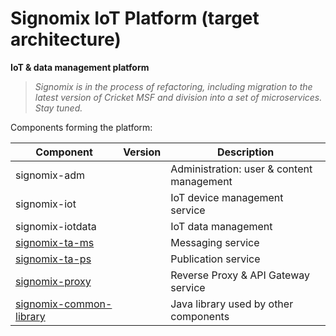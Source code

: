 # Signomix IoT Platform (target architecture)

**IoT & data management platform**

>*Signomix is in the process of refactoring, including migration to the latest version of Cricket MSF and division into a set of microservices. Stay tuned.*

Components forming the platform:

|Component|Version|Description|
|---|---|---|
|signomix-adm||Administration: user & content management|
|signomix-iot||IoT device management service|
|signomix-iotdata||IoT data management|
|[signomix-ta-ms](https://github.com/signomix/signomix-ta-ms)||Messaging service|
|[signomix-ta-ps](https://github.com/signomix/signomix-ta-ps)||Publication service|
|[signomix-proxy](https://github.com/signomix/signomix-proxy)||Reverse Proxy & API Gateway service|
|[signomix-common-library](https://github.com/gskorupa/signomix-common-library)||Java library used by other components|
